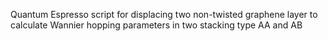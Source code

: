 Quantum Espresso script for displacing two non-twisted graphene layer to calculate Wannier hopping parameters in two stacking type AA and AB
